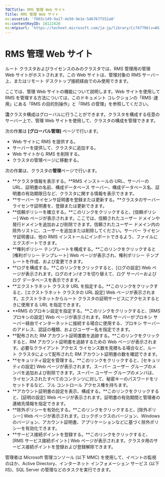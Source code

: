 ```yaml
---
TOCTitle: RMS 管理 Web サイト
Title: RMS 管理 Web サイト
ms:assetid: 'f003c1d9-9a17-4e50-9e1e-5d67677552a0'
ms:contentKeyID: 18122420
ms:mtpsurl: 'https://technet.microsoft.com/ja-jp/library/Cc747796(v=WS.10)'
---
```


RMS 管理 Web サイト
===================

ルート クラスタおよびライセンスのみのクラスタでは、RMS 管理用の管理 Web サイトがホストされます。この Web サイトは、管理対象の RMS サーバー上、またはリモート デスクトップ接続経由でのみ使用できます。

ここでは、管理 Web サイトの機能について説明します。Web サイトを使用して RMS を管理する方法については、このドキュメント コレクションの「RMS :運用」にある「RMS の目的別操作」と「RMS の管理」を参照してください。

**注**クラスタ構成はグローバルに行うことができます。クラスタを構成する任意のサーバー上で、管理 Web サイトを使用して、クラスタの構成を管理できます。

次の作業は **\[グローバル管理\]** ページで行います。

-   Web サイトに RMS を提供する。
-   サーバーを提供して、クラスタに追加する。
-   Web サイトから RMS を削除する。
-   クラスタの管理ページに移動する。

次の作業は、クラスタの**管理**ページで行います。

-   **クラスタ情報を表示する。**RMS インストールの URL、サーバーの URL、証明書の名前、構成データベース サーバー、構成データベース名、証明書の有効期限日など、クラスタに関する情報を表示できます。
-   **サーバー ライセンサ証明書を登録または更新する。**クラスタのサーバー ライセンサ証明書を、登録または更新できます。
-   **信頼ポリシーを確立する。**このリンクをクリックすると、\[信頼ポリシー\] Web ページが表示されます。ここでは、信頼されたユーザー ドメインや発行ドメインを追加および削除できます。信頼されたユーザー ドメイン内の除外リストに、ユーザーを追加または削除してください。サーバー ライセンサ証明書は、他の RMS インストールにインポートできるよう、ファイルにエクスポートできます。
-   **権利ポリシー テンプレートを構成する。**このリンクをクリックすると \[権利ポリシー テンプレート\] Web ページが表示され、権利ポリシー テンプレートを作成、および変更できます。
-   **ログを構成する。**このリンクをクリックすると、\[ログの設定\] Web ページが表示されます。ログのオン/オフを切り替えて、ログ サーバーおよびログ データベースを表示できます。
-   **エクストラネット クラスタ URL を指定する。**このリンクをクリックすると、\[エクストラネット クラスタの URL 設定\] Web ページが表示されます。エクストラネットからルート クラスタの証明サービスにアクセスするときに使用する URL を指定できます。
-   **RMS のプロキシ設定を指定する。**このリンクをクリックすると、\[RMS プロキシの設定\] Web ページが表示されます。RMS サーバーがプロキシ サーバー経由でインターネットに接続する場合に使用する、プロキシ サーバーのアドレス、認証の種類、およびユーザー名を指定できます。
-   **配布された RM アカウント証明書数を追跡する。**このリンクをクリックすると、RM アカウント証明書を追跡するための Web ページが表示されます。必要なクライアント アクセス ライセンス数を見積もる場合など、ルート クラスタによって配布された RM アカウント証明書の数を確認できます。
-   **セキュリティ設定を管理する。**このリンクをクリックすると、\[セキュリティの設定\] Web ページが表示されます。スーパー ユーザー グループのメンバを追加および削除できます。スーパー ユーザー グループのメンバは、ライセンスされたすべてのコンテンツに対して、秘密キーのパスワードをリセットするなど、フル コントロール アクセス権を持ちます。
-   **アカウント証明書の設定を表示、構成する。**このリンクをクリックすると、\[証明の設定\] Web ページが表示されます。証明書の有効期間と管理者の連絡先情報を指定できます。
-   **除外ポリシーを有効化する。**このリンクをクリックすると、\[除外ポリシー\] Web ページが表示されます。ロックボックスのバージョン、Windows のバージョン、アカウント証明書、アプリケーションなどに基づく除外ポリシーを有効化できます。
-   **サービス接続ポイントを登録する。**このリンクをクリックすると、\[RMS サービス接続ポイント\] Web ページが表示されます。クラスタ用のサービス接続ポイントを登録および登録解除できます。

管理者は Microsoft 管理コンソール (以下 MMC) を使用して、イベントの監視のほか、Active Directory、インターネット インフォメーション サービス (以下 IIS)、SQL Server の管理などのタスクを実行できます。
